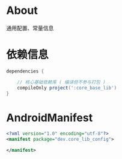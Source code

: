 
# About

通用配置、常量信息

# 依赖信息

```groovy
dependencies {

    // 核心基础依赖库 ( 编译但不参与打包 )
    compileOnly project(':core_base_lib')
}
```

# AndroidManifest

```xml
<?xml version="1.0" encoding="utf-8"?>
<manifest package="dev.core_lib_config">

</manifest>
```